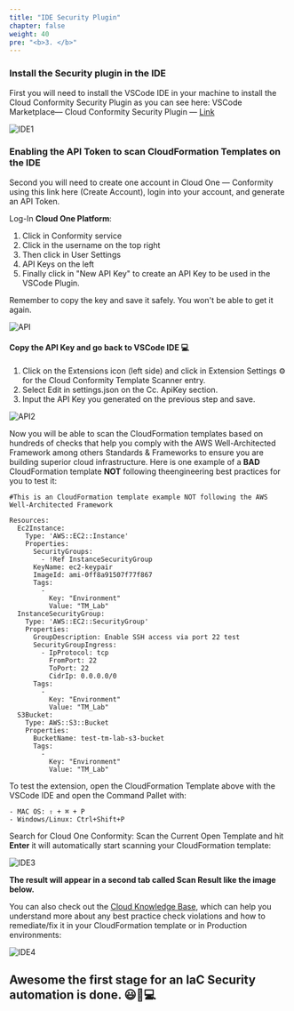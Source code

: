 ```yaml
---
title: "IDE Security Plugin"
chapter: false
weight: 40
pre: "<b>3. </b>"
---
```


### Install the Security plugin in the IDE 

First you will need to install the VSCode IDE in your machine to install the Cloud Conformity Security Plugin as you can see here: VSCode Marketplace— Cloud Conformity Security Plugin — [Link](https://marketplace.visualstudio.com/items?itemName=raphaelbottino.cc-template-scanner)

![IDE1](/images/IDE1.png)


### Enabling the API Token to scan CloudFormation Templates on the IDE

Second you will need to create one account in Cloud One — Conformity using this link here (Create Account), login into your account, and generate an API Token.

Log-In <b>Cloud One Platform</b>:

1. Click in Conformity service
2. Click in the username on the top right
3. Then click in User Settings
4. API Keys on the left
5. Finally click in "New API Key" to create an API Key to be used in the VSCode Plugin.

Remember to copy the key and save it safely. You won't be able to get it again.

![API](/images/API.png)

#### Copy the API Key and go back to VSCode IDE 💻

1. Click on the Extensions icon (left side) and click in Extension Settings ⚙️ for the Cloud Conformity Template Scanner entry.
2. Select Edit in settings.json on the Cc. ApiKey section.
3. Input the API Key you generated on the previous step and save.

![API2](/images/API2.png)

Now you will be able to scan the CloudFormation templates based on hundreds of checks that help you comply with the AWS Well-Architected Framework among others Standards & Frameworks to ensure you are building superior cloud infrastructure.
Here is one example of a <b>BAD</b> CloudFormation template <b>NOT</b> following theengineering best practices for you to test it:


```
#This is an CloudFormation template example NOT following the AWS Well-Architected Framework  

Resources:
  Ec2Instance:
    Type: 'AWS::EC2::Instance'
    Properties:
      SecurityGroups:
        - !Ref InstanceSecurityGroup
      KeyName: ec2-keypair
      ImageId: ami-0ff8a91507f77f867
      Tags:
        - 
          Key: "Environment"
          Value: "TM_Lab"
  InstanceSecurityGroup:
    Type: 'AWS::EC2::SecurityGroup'
    Properties:
      GroupDescription: Enable SSH access via port 22 test 
      SecurityGroupIngress:
        - IpProtocol: tcp
          FromPort: 22
          ToPort: 22
          CidrIp: 0.0.0.0/0
      Tags:
        - 
          Key: "Environment"
          Value: "TM_Lab"
  S3Bucket:
    Type: AWS::S3::Bucket
    Properties:
      BucketName: test-tm-lab-s3-bucket
      Tags:
        - 
          Key: "Environment"
          Value: "TM_Lab"
```

To test the extension, open the CloudFormation Template above with the VSCode IDE and open the Command Pallet with:

    - MAC OS: ⇧ + ⌘ + P
    - Windows/Linux: Ctrl+Shift+P

Search for Cloud One Conformity: Scan the Current Open Template and hit **Enter** it will automatically start scanning your CloudFormation template:

![IDE3](/images/IDE3.png)

**The result will appear in a second tab called Scan Result like the image below.**

You can also check out the [Cloud Knowledge Base](https://www.cloudconformity.com/knowledge-base/aws/), which can help you understand more about any best practice check violations and how to remediate/fix it in your CloudFormation template or in Production environments:

![IDE4](/images/IDE4.png)

Awesome the first stage for an IaC Security automation is done. 😃🤖💻
------